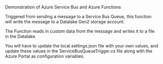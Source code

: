 Demonstration of Azure Service Bus and Azure Functions

Triggered from sending a message to a Service Bus Queue, this function will write the message to a Datalake Gen2 storage account.

The Function reads in custom data from the message and writes it to a file in the Datalake.

You will have to update the local.settings.json file with your own values, and update these values in the ServiceBusQueueTrigger.cs file along with the Azure Portal as configuration variables.